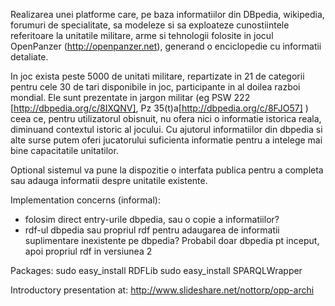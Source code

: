Realizarea unei platforme care, pe baza informatiilor din DBpedia, wikipedia, forumuri de specialitate, sa modeleze si sa exploateze cunostiintele referitoare la unitatile militare, arme si tehnologii folosite in jocul OpenPanzer (http://openpanzer.net), generand o enciclopedie cu informatii detaliate. 

In joc exista peste 5000 de unitati militare, repartizate in 21 de categorii pentru cele 30 de tari disponibile in joc, participante in al doilea razboi mondial.
Ele sunt prezentate in jargon militar (eg PSW 222 [http://dbpedia.org/c/8IXQNV], Pz 35(t)a[http://dbpedia.org/c/8FJO57] )  ceea ce, pentru utilizatorul obisnuit, nu ofera nici o informatie istorica reala, diminuand contextul istoric al jocului.
Cu ajutorul informatiilor din dbpedia si alte surse putem oferi jucatorului suficienta informatie pentru a intelege mai bine capacitatile unitatilor.

Optional sistemul va pune la dispozitie o interfata publica pentru a completa sau adauga informatii despre unitatile existente.

Implementation concerns (informal):
- folosim direct entry-urile dbpedia, sau o copie a informatiilor?
- rdf-ul dbpedia sau propriul rdf pentru adaugarea de informatii suplimentare inexistente pe dbpedia? Probabil doar dbpedia pt inceput, apoi propriul rdf in versiunea 2


Packages:
sudo easy_install RDFLib
sudo easy_install SPARQLWrapper

Introductory presentation at:
http://www.slideshare.net/nottorp/opp-archi
